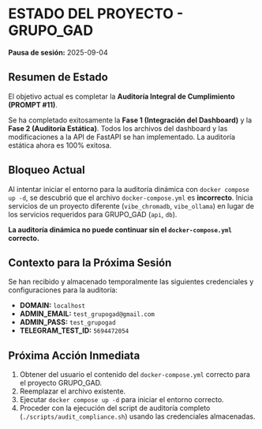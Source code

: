 # ESTADO DEL PROYECTO - GRUPO_GAD

**Pausa de sesión:** 2025-09-04

## Resumen de Estado

El objetivo actual es completar la **Auditoría Integral de Cumplimiento (PROMPT #11)**.

Se ha completado exitosamente la **Fase 1 (Integración del Dashboard)** y la **Fase 2 (Auditoría Estática)**. Todos los archivos del dashboard y las modificaciones a la API de FastAPI se han implementado. La auditoría estática ahora es 100% exitosa.

## Bloqueo Actual

Al intentar iniciar el entorno para la auditoría dinámica con `docker compose up -d`, se descubrió que el archivo `docker-compose.yml` es **incorrecto**. Inicia servicios de un proyecto diferente (`vibe_chromadb`, `vibe_ollama`) en lugar de los servicios requeridos para GRUPO_GAD (`api`, `db`).

**La auditoría dinámica no puede continuar sin el `docker-compose.yml` correcto.**

## Contexto para la Próxima Sesión

Se han recibido y almacenado temporalmente las siguientes credenciales y configuraciones para la auditoría:

- **DOMAIN:** `localhost`
- **ADMIN_EMAIL:** `test_grupogad@gmail.com`
- **ADMIN_PASS:** `test_grupogad`
- **TELEGRAM_TEST_ID:** `5694472054`

## Próxima Acción Inmediata

1.  Obtener del usuario el contenido del `docker-compose.yml` correcto para el proyecto GRUPO_GAD.
2.  Reemplazar el archivo existente.
3.  Ejecutar `docker compose up -d` para iniciar el entorno correcto.
4.  Proceder con la ejecución del script de auditoría completo (`./scripts/audit_compliance.sh`) usando las credenciales almacenadas.
